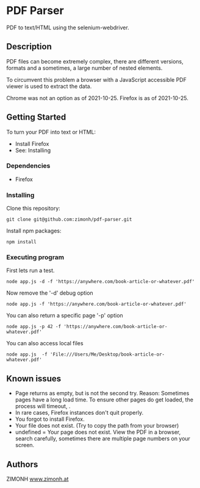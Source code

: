 # PDF Parser
PDF to text/HTML using the selenium-webdriver.

## Description
PDF files can become extremely complex, there are different versions, formats and a sometimes, a large number of nested elements.

To circumvent this problem a browser with a JavaScript accessible PDF viewer is used to extract the data.

Chrome was not an option as of 2021-10-25.
Firefox is as of 2021-10-25.

## Getting Started
To turn your PDF into text or HTML:
* Install Firefox
* See: Installing

### Dependencies
* Firefox

### Installing

Clone this repository:
```
git clone git@github.com:zimonh/pdf-parser.git
```
Install npm packages:
```
npm install
```

### Executing program
First lets run a test.
```
node app.js -d -f 'https://anywhere.com/book-article-or-whatever.pdf'
```
Now remove the '-d' debug option
```
node app.js -f 'https://anywhere.com/book-article-or-whatever.pdf'
```
You can also return a specific page '-p' option
```
node app.js -p 42 -f 'https://anywhere.com/book-article-or-whatever.pdf'
```
You can also access local files
```
node app.js  -f 'File:///Users/Me/Desktop/book-article-or-whatever.pdf'
```

## Known issues
* Page returns as empty, but is not the second try. Reason: Sometimes pages have a long load time. To ensure other pages do get loaded, the process will timeout, .
* In rare cases, Firefox instances don't quit properly. 
* You forgot to install Firefox.
* Your file does not exist. (Try to copy the path from your browser)
* undefined = Your page does not exist. View the PDF in a browser, search carefully, sometimes there are multiple page numbers on your screen.


## Authors
ZIMONH
www.zimonh.at
